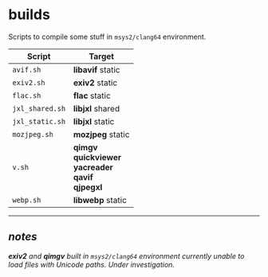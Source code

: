 # builds
Scripts to compile some stuff in `msys2/clang64` environment.

|Script|Target|
|-|-|
|`avif.sh`|**libavif** static|
|`exiv2.sh`|**exiv2** static|
|`flac.sh`|**flac** static|
|`jxl_shared.sh`|**libjxl** shared|
|`jxl_static.sh`|**libjxl** static|
|`mozjpeg.sh`|**mozjpeg** static|
|`v.sh`|**qimgv**<br>**quickviewer**<br>**yacreader**<br>**qavif**<br>**qjpegxl**|
|`webp.sh`|**libwebp** static|

---

## *notes*
_**exiv2** and **qimgv** built in `msys2/clang64` environment currently unable to load files with Unicode paths. Under investigation._
